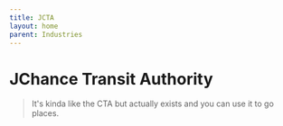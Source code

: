 ```yaml
---
title: JCTA
layout: home
parent: Industries
---
```


# JChance Transit Authority
> It's kinda like the CTA but actually exists and you can use it to go places.